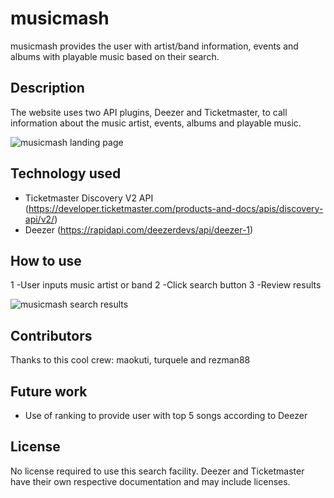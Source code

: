 # musicmash

musicmash provides the user with artist/band information, events and albums with playable music based on their search.

## Description

The website uses two API plugins, Deezer and Ticketmaster, to call information about the music artist, events, albums and playable music.

![musicmash landing page](https://rezman88.github.io/musicmash/images/landingpage.png)

## Technology used

- Ticketmaster Discovery V2 API (https://developer.ticketmaster.com/products-and-docs/apis/discovery-api/v2/)
- Deezer (https://rapidapi.com/deezerdevs/api/deezer-1)

## How to use

1 -User inputs music artist or band 2 -Click search button 3 -Review results

![musicmash search results](https://rezman88.github.io/musicmash/https:/images/searchresult.png)

## Contributors

Thanks to this cool crew: maokuti, turquele and rezman88

## Future work

- Use of ranking to provide user with top 5 songs according to Deezer

## License

No license required to use this search facility. Deezer and Ticketmaster have their own respective documentation and may include licenses.
